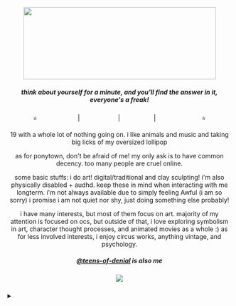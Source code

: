 <p align="center">
<a title=":3 my art" href=https://open.spotify.com/album/3KpYyDP8q8sUBxatHaYEsP?si=Dk_MmskkR9OiDZgGgahQEA><img src="https://file.garden/Zdu77rwq23DtX9qX/chelsea" width="433" height="162"></a>
<p align="center">
  <h5 align="center">
 
<i>think about yourself for a minute, and you'll find the answer in it, everyone's a freak!</i>
</p>

</h5>
<p align="center">
⭐<a title="instagram" href=https://www.instagram.com/no.joki/><img src="https://file.garden/Zdu77rwq23DtX9qX/insta.png" width="87" height="11"/></a> | <a title="toyhouse" href=https://toyhou.se/nojoki><img src="https://file.garden/Zdu77rwq23DtX9qX/toyhouse2.png" width="78" height="11"/></a> | <a title="twitter" href=https://x.com/no_joki><img src="https://file.garden/Zdu77rwq23DtX9qX/twitter.png" width="68" height="11"/></a> | <a title="deviantart" href=https://www.deviantart.com/nojoki><img src="https://file.garden/Zdu77rwq23DtX9qX/deviantart.png" width="99" height="11"/></a>⭐
<p align="center">
  19 with a whole lot of nothing going on. i like animals and music and taking big licks of my oversized lollipop
</p>
<p align="center">
  as for ponytown, don't be afraid of me! my only ask is to have common decency. too many people are cruel online.
</p>
<p align="center">
  some basic stuffs: i do art! digital/traditional and clay sculpting! i'm also physically disabled + audhd. keep these in mind when interacting with me longterm. i'm not always available due to simply feeling Awful (i am so sorry) i promise i am not quiet nor shy, just doing something else probably!
</p>
<p align="center">
  i have many interests, but most of them focus on art. majority of my attention is focused on ocs, but outside of that, i love exploring symbolism in art, character thought processes, and animated movies as a whole :) as for less involved interests, i enjoy circus works, anything vintage, and psychology. 
  </p>
  <h5 align="center">
 
<i><a href="https://github.com/no-joki">@teens-of-denial</a> is also me</i>
</p>

</h5>


<h5 align="center">
 
![](https://komarev.com/ghpvc/?username=no-jokie&color=orange)

</h5>
<p align="center"><details>
<summary></summary>
  <h6 align="center">
  i block very easily. i play ponytown to talk to like-minded people and have fun with friends.. if we were never going to talk in the first place, it don't matter! i am sociable, but by no means do i want to be friends/interact with just anyone. though, i mainly block over 3 things:
</p>
    <h6 align="center">
      1. mean-spirited, overall vindictive or aggressive 2. profic/proship or "neutral" 3. overly sexual *often* (gooner type humor/"aesthetic"..)
      </p>
      <h6 align="center">
  if any of that bothers you, i recommend you block me.. i am not looking for altercations and i will simply just mute/block and move on. do what is healthy for you :)
</p>
<p align="center">
<a title="TEENS OF DENIAL" href=https://open.spotify.com/album/3KpYyDP8q8sUBxatHaYEsP?si=KqcvuiW4TAuUIUsawAREig><img src="https://file.garden/Zdu77rwq23DtX9qX/20241026_181747.jpg" width="544" height="541"></a>
<p align="center">
</details>
